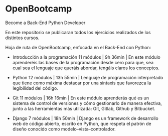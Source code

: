 # OpenBootcamp
Become a Back-End Python Developer

En este repositorio se publicaran todos los ejercicios realizados de los distintos cursos.

Hoja de ruta de OpenBootcamp, enfocada en el Back-End con Python:

- Introducción a la programación
  11 módulos | 9h 36min
  | En este módulo aprenderéis las bases de la programación desde cero para que, sea cual sea el lenguaje que queráis abordar, tengáis claros los conceptos.
  
- Python
  12 módulos | 13h 55min
  | Lenguaje de programación interpretado que tiene como máxima destacar por una sintaxis que favorezca la legibilidad del código.
  
- Git
  11 módulos | 16h 16min
  | En este módulo aprenderás qué es un sistema de control de versiones y cómo gestionarlo de manera efectiva, junto a las herramientas más utilizada: Git, Gitlab, Github   y Bitbucket. 
  
- Django
  7 módulos | 18h 50min
  | Django es un framework de desarrollo web de código abierto, escrito en Python, que respeta el patrón de diseño conocido como modelo–vista–controlador.
